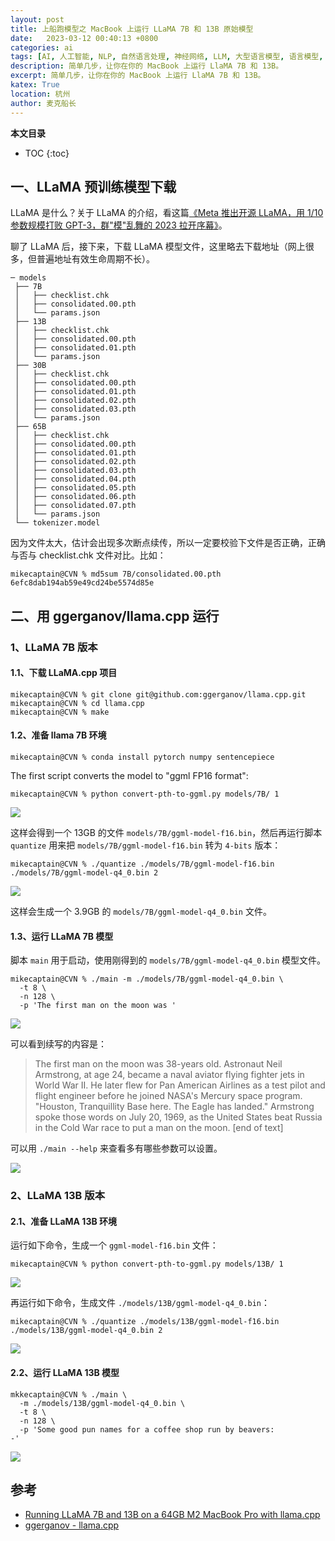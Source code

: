 ```yaml
---
layout: post
title: 上船跑模型之 MacBook 上运行 LLaMA 7B 和 13B 原始模型
date:   2023-03-12 00:40:13 +0800
categories: ai
tags: [AI, 人工智能, NLP, 自然语言处理, 神经网络, LLM, 大型语言模型, 语言模型, 大模型, LLaMA, Meta, GPT, 本地, MacBook, ChatGPT, 平替, OpenAI, 开源, 免费, 推理, 模型]
description: 简单几步，让你在你的 MacBook 上运行 LlaMA 7B 和 13B。
excerpt: 简单几步，让你在你的 MacBook 上运行 LlaMA 7B 和 13B。
katex: True
location: 杭州
author: 麦克船长
---
```


**本文目录**
* TOC
{:toc}

## 一、LLaMA 预训练模型下载

LLaMA 是什么？关于 LLaMA 的介绍，看这篇[《Meta 推出开源 LLaMA，用 1/10 参数规模打败 GPT-3，群"模"乱舞的 2023 拉开序幕》](https://www.mikecaptain.com/2023/02/25/meta-llama/)。

聊了 LLaMA 后，接下来，下载 LLaMA 模型文件，这里略去下载地址（网上很多，但普遍地址有效生命周期不长）。

```
─ models
 ├── 7B
 │   ├── checklist.chk
 │   ├── consolidated.00.pth
 │   └── params.json
 ├── 13B
 │   ├── checklist.chk
 │   ├── consolidated.00.pth
 │   ├── consolidated.01.pth
 │   └── params.json
 ├── 30B
 │   ├── checklist.chk
 │   ├── consolidated.00.pth
 │   ├── consolidated.01.pth
 │   ├── consolidated.02.pth
 │   ├── consolidated.03.pth
 │   └── params.json
 ├── 65B
 │   ├── checklist.chk
 │   ├── consolidated.00.pth
 │   ├── consolidated.01.pth
 │   ├── consolidated.02.pth
 │   ├── consolidated.03.pth
 │   ├── consolidated.04.pth
 │   ├── consolidated.05.pth
 │   ├── consolidated.06.pth
 │   ├── consolidated.07.pth
 │   └── params.json
 └── tokenizer.model
```

因为文件太大，估计会出现多次断点续传，所以一定要校验下文件是否正确，正确与否与 checklist.chk 文件对比。比如：

```shell
mikecaptain@CVN % md5sum 7B/consolidated.00.pth
6efc8dab194ab59e49cd24be5574d85e
```

## 二、用 ggerganov/llama.cpp 运行

### 1、LLaMA 7B 版本

#### 1.1、下载 LLaMA.cpp 项目

```shell
mikecaptain@CVN % git clone git@github.com:ggerganov/llama.cpp.git
mikecaptain@CVN % cd llama.cpp
mikecaptain@CVN % make
```

#### 1.2、准备 llama 7B 环境

```shell
mikecaptain@CVN % conda install pytorch numpy sentencepiece 
```

The first script converts the model to "ggml FP16 format":

```shell
mikecaptain@CVN % python convert-pth-to-ggml.py models/7B/ 1
```

![](/img/src/2023/03/2023-03-12-llama-cpp-1.png)

这样会得到一个 13GB 的文件 `models/7B/ggml-model-f16.bin`，然后再运行脚本 `quantize` 用来把 `models/7B/ggml-model-f16.bin` 转为 `4-bits` 版本：

```shell
mikecaptain@CVN % ./quantize ./models/7B/ggml-model-f16.bin ./models/7B/ggml-model-q4_0.bin 2
```

![](/img/src/2023/03/2023-03-12-llama-cpp-2.png)

这样会生成一个 3.9GB 的 `models/7B/ggml-model-q4_0.bin` 文件。

#### 1.3、运行 LLaMA 7B 模型

脚本 `main` 用于启动，使用刚得到的 `models/7B/ggml-model-q4_0.bin` 模型文件。

```shell
mikecaptain@CVN % ./main -m ./models/7B/ggml-model-q4_0.bin \
  -t 8 \
  -n 128 \
  -p 'The first man on the moon was '
```

![](/img/src/2023/03/2023-03-12-llama-cpp-4.png)

可以看到续写的内容是：

>  The first man on the moon was 38-years old.
Astronaut Neil Armstrong, at age 24, became a naval aviator flying fighter jets in World War II. He later flew for Pan American Airlines as a test pilot and flight engineer before he joined NASA's Mercury space program.
"Houston, Tranquillity Base here. The Eagle has landed." Armstrong spoke those words on July 20, 1969, as the United States beat Russia in the Cold War race to put a man on the moon. [end of text]

可以用 `./main --help` 来查看多有哪些参数可以设置。

![](/img/src/2023/03/2023-03-12-llama-cpp-3.png)

### 2、LLaMA 13B 版本

#### 2.1、准备 LLaMA 13B 环境

运行如下命令，生成一个 `ggml-model-f16.bin` 文件：

```shell
mikecaptain@CVN % python convert-pth-to-ggml.py models/13B/ 1
```

![](/img/src/2023/03/2023-03-12-llama-cpp-5.png)

再运行如下命令，生成文件 `./models/13B/ggml-model-q4_0.bin`：

```shell
mikecaptain@CVN % ./quantize ./models/13B/ggml-model-f16.bin   ./models/13B/ggml-model-q4_0.bin 2
```

![](/img/src/2023/03/2023-03-12-llama-cpp-6.png)

#### 2.2、运行 LLaMA 13B 模型

```shell
mkkecaptain@CVN % ./main \
  -m ./models/13B/ggml-model-q4_0.bin \
  -t 8 \
  -n 128 \
  -p 'Some good pun names for a coffee shop run by beavers:
-'
```

![](/img/src/2023/03/2023-03-12-llama-cpp-7.png)


<!-- ## 三、用 soulteary/llama-docker-playground 运行

### 1、下载 llama-docker-playground 项目

```shell
mikecaptain@CVN % git clone https://github.com/soulteary/llama-docker-playground.git
mikecaptain@CVN % cd llama-docker-playground
```

### 2、准备环境

### 3、运行模型 -->

## 参考

* [Running LLaMA 7B and 13B on a 64GB M2 MacBook Pro with llama.cpp](https://soulteary.com/2023/03/09/quick-start-llama-model-created-by-meta-research.html)
* [ggerganov - llama.cpp](https://github.com/ggerganov/llama.cpp)